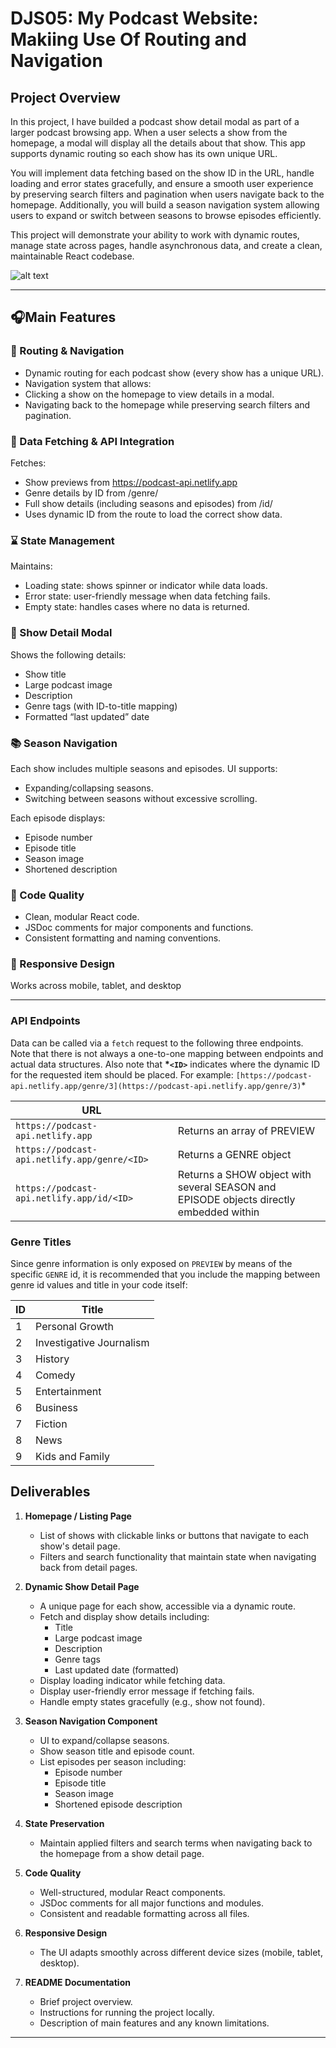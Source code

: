 # DJS05: My Podcast Website: Makiing Use Of Routing and Navigation

## Project Overview

In this project, I have builded a podcast show detail modal as part of a larger podcast browsing app. When a user selects a show from the homepage, a modal will display all the details about that show. This app supports dynamic routing so each show has its own unique URL.

You will implement data fetching based on the show ID in the URL, handle loading and error states gracefully, and ensure a smooth user experience by preserving search filters and pagination when users navigate back to the homepage. Additionally, you will build a season navigation system allowing users to expand or switch between seasons to browse episodes efficiently.

This project will demonstrate your ability to work with dynamic routes, manage state across pages, handle asynchronous data, and create a clean, maintainable React codebase.

![alt text](<Show Page Podcast.png>)

---

## 🎧Main Features

### 🔁 Routing & Navigation

- Dynamic routing for each podcast show (every show has a unique URL).
- Navigation system that allows:
- Clicking a show on the homepage to view details in a modal.
- Navigating back to the homepage while preserving search filters and pagination.

### 📡 Data Fetching & API Integration

Fetches:

- Show previews from https://podcast-api.netlify.app
- Genre details by ID from /genre/<ID>
- Full show details (including seasons and episodes) from /id/<ID>
- Uses dynamic ID from the route to load the correct show data.

### ⌛ State Management

Maintains:

- Loading state: shows spinner or indicator while data loads.
- Error state: user-friendly message when data fetching fails.
- Empty state: handles cases where no data is returned.

### 📄 Show Detail Modal

Shows the following details:

- Show title
- Large podcast image
- Description
- Genre tags (with ID-to-title mapping)
- Formatted “last updated” date

### 📚 Season Navigation

Each show includes multiple seasons and episodes.
UI supports:

- Expanding/collapsing seasons.
- Switching between seasons without excessive scrolling.

Each episode displays:

- Episode number
- Episode title
- Season image
- Shortened description

### 🧼 Code Quality

- Clean, modular React code.
- JSDoc comments for major components and functions.
- Consistent formatting and naming conventions.

### 📱 Responsive Design

Works across mobile, tablet, and desktop

---

### API Endpoints

Data can be called via a `fetch` request to the following three endpoints. Note that there is not always a one-to-one mapping between endpoints and actual data structures. Also note that **\*`<ID>`** indicates where the dynamic ID for the requested item should be placed. For example: `[https://podcast-api.netlify.app/genre/3](https://podcast-api.netlify.app/genre/3)`\*

| URL                                          |                                                                                        |
| -------------------------------------------- | -------------------------------------------------------------------------------------- |
| `https://podcast-api.netlify.app`            | Returns an array of PREVIEW                                                            |
| `https://podcast-api.netlify.app/genre/<ID>` | Returns a GENRE object                                                                 |
| `https://podcast-api.netlify.app/id/<ID>`    | Returns a SHOW object with several SEASON and EPISODE objects directly embedded within |

### Genre Titles

Since genre information is only exposed on `PREVIEW` by means of the specific `GENRE` id, it is recommended that you include the mapping between genre id values and title in your code itself:

| ID  | Title                    |
| --- | ------------------------ |
| 1   | Personal Growth          |
| 2   | Investigative Journalism |
| 3   | History                  |
| 4   | Comedy                   |
| 5   | Entertainment            |
| 6   | Business                 |
| 7   | Fiction                  |
| 8   | News                     |
| 9   | Kids and Family          |

## Deliverables

1. **Homepage / Listing Page**

   - List of shows with clickable links or buttons that navigate to each show's detail page.
   - Filters and search functionality that maintain state when navigating back from detail pages.

2. **Dynamic Show Detail Page**

   - A unique page for each show, accessible via a dynamic route.
   - Fetch and display show details including:
     - Title
     - Large podcast image
     - Description
     - Genre tags
     - Last updated date (formatted)
   - Display loading indicator while fetching data.
   - Display user-friendly error message if fetching fails.
   - Handle empty states gracefully (e.g., show not found).

3. **Season Navigation Component**

   - UI to expand/collapse seasons.
   - Show season title and episode count.
   - List episodes per season including:
     - Episode number
     - Episode title
     - Season image
     - Shortened episode description

4. **State Preservation**

   - Maintain applied filters and search terms when navigating back to the homepage from a show detail page.

5. **Code Quality**

   - Well-structured, modular React components.
   - JSDoc comments for all major functions and modules.
   - Consistent and readable formatting across all files.

6. **Responsive Design**

   - The UI adapts smoothly across different device sizes (mobile, tablet, desktop).

7. **README Documentation**
   - Brief project overview.
   - Instructions for running the project locally.
   - Description of main features and any known limitations.

---

